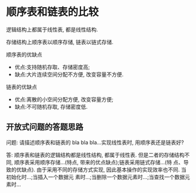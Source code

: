 # 顺序表和链表的比较

逻辑结构上都属于线性表, 都是线性结构.

存储结构上顺序表以顺序存储, 链表以链式存储.

顺序表的优缺点

- 优点:支持随机存取、存储密度高;
- 缺点:大片连续空间分配不方便, 改变容量不方便.

链表的优缺点

- 优点:离散的小空间分配方便, 改变容量方便;
- 缺点:不可随机存取, 存储密度低.

## 开放式问题的答题思路

问题:
请描述顺序表和链表的 bla bla bla…实现线性表时, 用顺序表还是链表好?

答:
顺序表和链表的逻辑结构都是线性结构, 都属于线性表.
但是二者的存储结构不同, 顺序表采用顺序存储…(特点, 带来的优点缺点);链表采用链式存储…(特
点、导致的优缺点).
由于采用不同的存储方式实现, 因此基本操作的实现效率也不同. 当初始化时…;当插入一个数据元
素时…;当删除一个数据元素时…;当查找一个数据元素时…
